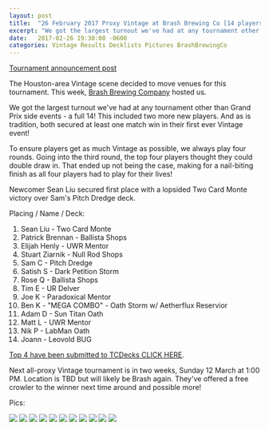 ```yaml
---
layout: post
title:  "26 February 2017 Proxy Vintage at Brash Brewing Co [14 players]"
excerpt: "We got the largest turnout we've had at any tournament other than Grand Prix side events - a full 14! This included two more new players. And as is tradition, both secured at least one match win in their first ever Vintage event!"
date:   2017-02-26 19:30:00 -0600
categories: Vintage Results Decklists Pictures BrashBrewingCo
---
```

[Tournament announcement post](http://themanadrain.com/topic/1015/26-february-2017-vintage-at-brash-brewing-company-houston-tx)

The Houston-area Vintage scene decided to move venues for this tournament. This week, [Brash Brewing Company](https://www.facebook.com/Brash-brewing-company-229796680431006/) hosted us.

We got the largest turnout we've had at any tournament other than Grand Prix side events - a full 14! This included two more new players. And as is tradition, both secured at least one match win in their first ever Vintage event!

To ensure players get as much Vintage as possible, we always play four rounds.  Going into the third round, the top four players thought they could double draw in. That ended up not being the case, making for a nail-biting finish as all four players had to play for their lives!

Newcomer Sean Liu secured first place with a lopsided Two Card Monte victory over Sam's Pitch Dredge deck.

Placing / Name / Deck:
1. Sean Liu - Two Card Monte
2. Patrick Brennan - Ballista Shops
3. Elijah Henly - UWR Mentor
4. Stuart Ziarnik - Null Rod Shops
5. Sam C - Pitch Dredge
6. Satish S - Dark Petition Storm
7. Rose Q - Ballista Shops
8. Tim E - UR Delver
9. Joe K - Paradoxical Mentor
10. Ben K -  "MEGA COMBO" - Oath Storm w/ Aetherflux Reservior
11. Adam D - Sun Titan Oath
12. Matt L - UWR Mentor
13. Nik P - LabMan Oath
14. Joann - Leovold BUG


[Top 4 have been submitted to TCDecks CLICK HERE](http://www.tcdecks.net/deck.php?id=22302). 

Next all-proxy Vintage tournament is in two weeks, Sunday 12 March at 1:00 PM. Location is TBD but will likely be Brash again. They've offered a free crowler to the winner next time around and possible more!

Pics:

![](https://images.lonestarlhurgoyfs.com/2017/02/26/1.jpg)
![](https://images.lonestarlhurgoyfs.com/2017/02/26/2.jpg)
![](https://images.lonestarlhurgoyfs.com/2017/02/26/3.jpg)
![](https://images.lonestarlhurgoyfs.com/2017/02/26/4.jpg)
![](https://images.lonestarlhurgoyfs.com/2017/02/26/5.jpg)
![](https://images.lonestarlhurgoyfs.com/2017/02/26/6.jpg)
![](https://images.lonestarlhurgoyfs.com/2017/02/26/7.jpg)
![](https://images.lonestarlhurgoyfs.com/2017/02/26/8.jpg)
![](https://images.lonestarlhurgoyfs.com/2017/02/26/9.jpg)
![](https://images.lonestarlhurgoyfs.com/2017/02/26/10.jpg)
![](https://images.lonestarlhurgoyfs.com/2017/02/26/11.jpg)